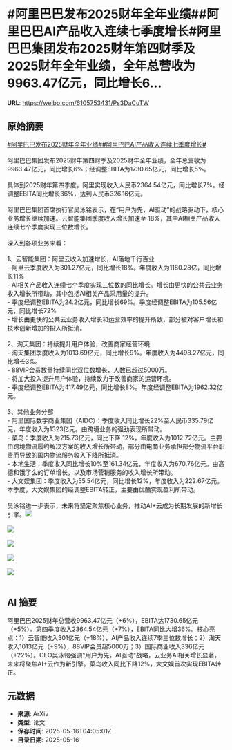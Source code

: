# #阿里巴巴发布2025财年全年业绩##阿里巴巴AI产品收入连续七季度增长#阿里巴巴集团发布2025财年第四财季及2025财年全年业绩，全年总营收为9963.47亿元，同比增长6...

**URL**: https://weibo.com/6105753431/Ps3DaCuTW

## 原始摘要

<a href="https://m.weibo.cn/search?containerid=231522type%3D1%26t%3D10%26q%3D%23%E9%98%BF%E9%87%8C%E5%B7%B4%E5%B7%B4%E5%8F%91%E5%B8%832025%E8%B4%A2%E5%B9%B4%E5%85%A8%E5%B9%B4%E4%B8%9A%E7%BB%A9%23&amp;extparam=%23%E9%98%BF%E9%87%8C%E5%B7%B4%E5%B7%B4%E5%8F%91%E5%B8%832025%E8%B4%A2%E5%B9%B4%E5%85%A8%E5%B9%B4%E4%B8%9A%E7%BB%A9%23" data-hide=""><span class="surl-text">#阿里巴巴发布2025财年全年业绩#</span></a><a href="https://m.weibo.cn/search?containerid=231522type%3D1%26t%3D10%26q%3D%23%E9%98%BF%E9%87%8C%E5%B7%B4%E5%B7%B4AI%E4%BA%A7%E5%93%81%E6%94%B6%E5%85%A5%E8%BF%9E%E7%BB%AD%E4%B8%83%E5%AD%A3%E5%BA%A6%E5%A2%9E%E9%95%BF%23&amp;extparam=%23%E9%98%BF%E9%87%8C%E5%B7%B4%E5%B7%B4AI%E4%BA%A7%E5%93%81%E6%94%B6%E5%85%A5%E8%BF%9E%E7%BB%AD%E4%B8%83%E5%AD%A3%E5%BA%A6%E5%A2%9E%E9%95%BF%23" data-hide=""><span class="surl-text">#阿里巴巴AI产品收入连续七季度增长#</span></a><br><br>阿里巴巴集团发布2025财年第四财季及2025财年全年业绩，全年总营收为9963.47亿元，同比增长6%；经调整EBITA为1730.65亿元，同比增长5%。<br><br>具体到2025财年第四季度，阿里实现收入人民币2364.54亿元，同比增长7%。经调整EBITA同比增长36%，达到人民币326.16亿元。<br><br>阿里巴巴集团首席执行官吴泳铭表示，在“用户为先，AI驱动”的战略驱动下，核心业务增长继续加速。云智能集团季度收入增长加速至 18%，其中AI相关产品收入连续七个季度实现三位数增长。<br><br>深入到各项业务来看：<br><br>1、云智能集团：阿里云收入加速增长，AI落地千行百业<br>- 阿里云季度收入为301.27亿元，同比增长18%。年度收入为1180.28亿，同比增长11%<br>- AI相关产品收入连续七个季度实现三位数的同比增长。增长由更快的公共云业务收入增长所带动，其中包括AI相关产品采用量的提升。<br>- 季度经调整EBITA为24.2亿元，同比增长69%。季度经调整EBITA为105.56亿元，同比增长72%<br>- 增长由更快的公共云业务收入增长和运营效率的提升所致，部分被对客户增长和技术创新增加的投入所抵消。<br><br>2、淘天集团：持续提升用户体验，改善商家经营环境<br>- 淘天集团季度收入为1013.69亿元，同比增长9%。年度收入为4498.27亿元，同比增长3%。<br>- 88VIP会员数量持续同比双位数增长，人数已超过5000万。<br>- 将加大投入提升用户体验，持续致力于改善商家的运营环境。<br>- 季度经调整EBITA为417.49亿元，同比增长8%。年度经调整EBITA为1962.32亿元。<br><br>3、其他业务分部<br>- 阿里国际数字商业集团（AIDC）：季度收入同比增长22%至人民币335.79亿元，年度收入为1323亿元。由跨境业务的强劲表现所带动。<br>- 菜鸟：季度收入为215.73亿元，同比下降 12%，年度收入为1012.72亿元。主要由跨境物流履约解决方案的收入增长所带动，部分由电商业务承担部分物流平台职责而导致的国内物流服务收入下降所抵消。<br>- 本地生活：季度收入同比增长10%至161.34亿元，年度收入为670.76亿元。由高德和饿了么的订单增长，以及市场营销服务的收入增长所带动。<br>- 大文娱集团：季度收入为55.54亿元，同比增长12%，年度收入为222.67亿元。本季度，大文娱集团的经调整EBITA转正，主要由优酷实现盈利所带动。<br><br>吴泳铭进一步表示，未来将坚定聚焦核心业务，推动AI+云成为长期发展的新增长引擎。<img style="" src="https://tvax3.sinaimg.cn/large/006Fd7o3gy1i1h43drw72j30wm0zkx13.jpg" referrerpolicy="no-referrer"><br><br><img style="" src="https://tvax4.sinaimg.cn/large/006Fd7o3gy1i1h43d7a0oj315215ee40.jpg" referrerpolicy="no-referrer"><br><br><img style="" src="https://tvax2.sinaimg.cn/large/006Fd7o3gy1i1h43ewv46j31560sywxj.jpg" referrerpolicy="no-referrer"><br><br><img style="" src="https://tvax1.sinaimg.cn/large/006Fd7o3gy1i1h43gqf7dj315g14waxf.jpg" referrerpolicy="no-referrer"><br><br><img style="" src="https://tvax3.sinaimg.cn/large/006Fd7o3gy1i1h43i4ve1j314m0tktpy.jpg" referrerpolicy="no-referrer"><br><br>

## AI 摘要

阿里巴巴2025财年总营收9963.47亿元（+6%），EBITA达1730.65亿元（+5%）。第四季度收入2364.54亿元（+7%），EBITA同比大增36%。核心亮点：1）云智能收入301亿元（+18%），AI产品收入连续7季三位数增长；2）淘天收入1013亿元（+9%），88VIP会员超5000万；3）国际商业收入336亿元（+22%）。CEO吴泳铭强调"用户为先，AI驱动"战略，云业务AI相关增长显著，未来将聚焦AI+云作为新引擎。菜鸟收入同比下降12%，大文娱首次实现EBITA转正。

## 元数据

- **来源**: ArXiv
- **类型**: 论文
- **保存时间**: 2025-05-16T04:05:01Z
- **目录日期**: 2025-05-16
